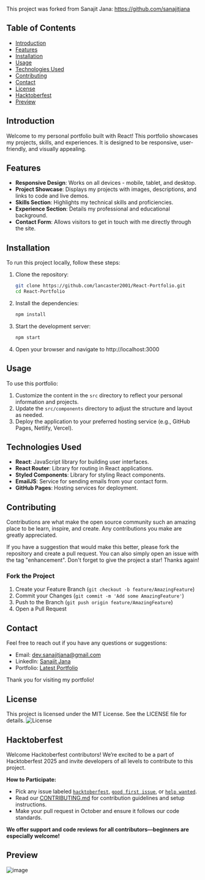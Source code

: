 This project was forked from Sanajit Jana:
https://github.com/sanajitjana
## Table of Contents

- [Introduction](#introduction)
- [Features](#features)
- [Installation](#installation)
- [Usage](#usage)
- [Technologies Used](#technologies-used)
- [Contributing](#contributing)
- [Contact](#contact)
- [License](#license)
- [Hacktoberfest](#hacktoberfest)
- [Preview](#preview)

## Introduction

Welcome to my personal portfolio built with React! This portfolio showcases my projects, skills, and experiences. It is designed to be responsive, user-friendly, and visually appealing.

## Features

- **Responsive Design**: Works on all devices - mobile, tablet, and desktop.
- **Project Showcase**: Displays my projects with images, descriptions, and links to code and live demos.
- **Skills Section**: Highlights my technical skills and proficiencies.
- **Experience Section**: Details my professional and educational background.
- **Contact Form**: Allows visitors to get in touch with me directly through the site.

## Installation

To run this project locally, follow these steps:

1. Clone the repository:

   ```bash
   git clone https://github.com/lancaster2001/React-Portfolio.git
   cd React-Portfolio

   ```

2. Install the dependencies:

   ```bash
   npm install

   ```

3. Start the development server:

   ```bash
   npm start

   ```

4. Open your browser and navigate to http://localhost:3000

## Usage

To use this portfolio:

1. Customize the content in the `src` directory to reflect your personal information and projects.
2. Update the `src/components` directory to adjust the structure and layout as needed.
3. Deploy the application to your preferred hosting service (e.g., GitHub Pages, Netlify, Vercel).

## Technologies Used

- **React**: JavaScript library for building user interfaces.
- **React Router**: Library for routing in React applications.
- **Styled Components**: Library for styling React components.
- **EmailJS**: Service for sending emails from your contact form.
- **GitHub Pages**: Hosting services for deployment.

## Contributing

Contributions are what make the open source community such an amazing place to be learn, inspire, and create. Any contributions you make are greatly appreciated.

If you have a suggestion that would make this better, please fork the repository and create a pull request. You can also simply open an issue with the tag "enhancement".
Don't forget to give the project a star! Thanks again!

### Fork the Project

1. Create your Feature Branch (`git checkout -b feature/AmazingFeature`)
2. Commit your Changes (`git commit -m 'Add some AmazingFeature'`)
3. Push to the Branch (`git push origin feature/AmazingFeature`)
4. Open a Pull Request

## Contact

Feel free to reach out if you have any questions or suggestions:

- Email: dev.sanajitjana@gmail.com
- LinkedIn: [Sanajit Jana](https://www.linkedin.com/in/sanajitjana01)
- Portfolio: [Latest Portfolio](https://sanajitjana.github.io)

Thank you for visiting my portfolio!

## License

This project is licensed under the MIT License. See the LICENSE file for details. ![License](https://img.shields.io/badge/license-MIT-blue.svg)

## Hacktoberfest

Welcome Hacktoberfest contributors! We’re excited to be a part of Hacktoberfest 2025 and invite developers of all levels to contribute to this project.

**How to Participate:**
- Pick any issue labeled [`hacktoberfest`](https://github.com/sanajitjana/React-Portfolio/labels/hacktoberfest), [`good first issue`](https://github.com/sanajitjana/React-Portfolio/labels/good%20first%20issue), or [`help wanted`](https://github.com/sanajitjana/React-Portfolio/labels/help%20wanted).
- Read our [CONTRIBUTING.md](CONTRIBUTING.md) for contribution guidelines and setup instructions.
- Make your pull request in October and ensure it follows our code standards.

**We offer support and code reviews for all contributors—beginners are especially welcome!**

## Preview

![image](https://github.com/user-attachments/assets/962ee653-ebc8-44c3-a12b-8dffe87cb269)
